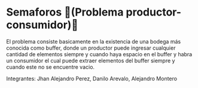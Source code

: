 # Semaforos 🤖(Problema productor-consumidor)👾

El problema consiste basicamente en la existencia de una bodega más conocida como buffer, donde un productor puede ingresar cualquier cantidad de elementos siempre y cuando haya espacio en el buffer y habra un consumidor el cual puede extraer elementos del buffer siempre y cuando este no se encuentre vacio.

Integrantes: Jhan Alejandro Perez, Danilo Arevalo, Alejandro Montero
